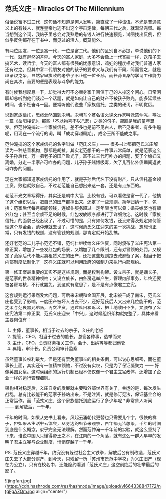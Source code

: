 ## 范氏义庄 - Miracles Of The Millennium

俗话说富不过三代，这句话不知道是何人发明，简直成了一种谶语。不光是普通意义上的有钱人，就连皇帝也逃不出这个宇宙定律，每朝三代之后，就渐渐完蛋。每当想到这个词，我脑子里总会对我熟悉的有钱人进行快速预览，试图找出反例，但似乎反例都存在于书中，而见过的活人，概莫能外。

有两位朋友，一位是富一代，一位是富二代。他们的区别自不必提，单说他们的下一代，就有迥然的差异。今天的富人家庭，大多不会像上一代富豪一样，送孩子去搞艺术，读哲学。今天的富人都有很强的忧患意识，鸡娃的程度相对我们普通人家还有过之。但其中富二代朋友对他的孩子的要求又与我们有不同，简而言之，就是继承权之争，显然家里执政的老爷子不止这一位长孙，而长孙自身的学习工作能力尚在其次，首要的便是表现与斗争的能力。

有时候我想叹息一下，却觉得大可不必替身家千百倍于己的人操这个闲心。日常闲聊却总听到他们谈起一个话题，就是如何让自己的财产不被孩子败光，能多延续些时间，也不枉奋斗一回。便常听他们说些「家族信托」之类的硬词，不明觉厉。

说到家族信托，思绪忽然回到宋朝。宋朝有个著名语文课文作家叫做范仲淹，写过一篇《岳阳楼记》，那些「不以物喜不以己悲」之类的句子，简直是我的童年噩梦。但范仲淹搞过一个家族信托，差不多也是前不见古人，后不见来者，有多牛逼呢，用现在一个流行的词，叫「成功穿越周期」，成帝王所不能成之事。

范仲淹搞的这个家族信托的名字叫做「范氏义庄」—— 很多书上都把范氏义庄解读为一种慈善机构，那都是胡扯。其实老范想干的一件事非常简单，就是范家这么多子孙后代，万一把老子的田产败光了，富不过三代可咋办的问题，娶了个媳妇又离婚，分走一半家产可咋办的问题，儿子孙子赌博吸毒，欠了几百亿外债瞬间返贫可咋办的问题。

现在大家都知道家族信托的作用了，就是子孙后代名下没有财产，只从信托基金领工资，败也就败自己，不过老范能自己想出来这一套，还是有点东西的。

老范不光文章写得好，其实还是朝中大官，比较有钱，可以看做是富一代了，他搞了这个组织以后，把自己的田产都捐出来，还定了一些规则。简单归纳一下，包括：范家后代每月都能领钱，连奴仆服务超过一定年限也可以领；婚丧嫁娶也有额外红包；甚至当余额不足的时候，红包发放顺序都进行了详细约定。这时候「家族信托」的面貌已经出现了，不过可惜的是，只有如何发钱，还没来得及规定如何管理这个基金会，范仲淹就去世了，这时候范氏义庄迎来的第一次挑战，想想也正常，只有发钱的规则，没有管钱的规则，那肯定就开始乱搞。

还好老范的二儿子小范还不错，范纯仁继续给义庄注资，同时颁布了义庄宪法第一修正案，增加了一些发红包的场景，又增加了几个限制，还有对冒领的处罚。又规定了范家后代不能买卖租赁义庄的田产，还把这些规则跑去政府备了案，相当于把内部制度法制化了，这样义庄就可以利用政府的强制力来执行内部规约。

第一修正案最重要的其实不是这些规则，而是权利构架。设立宗子，就是嫡长子，是范家的世袭精神领袖；又设立族长，由各房选举产生，管理内部事务，年终还要被各房考核，不行就罢免。到这就有意思了，是不是有点像君主立宪。

这套规则运行果然没大问题，可后来宋朝和金国开展，北宋被干成了南宋，范氏义庄也受到了影响，一度田产被坏人占去不少，还好范氏后人又出来几位能干的，范之柔与范良器兄弟俩，再次注资，通过赎回和诉讼，把土地收回不少，又颁布了义庄宪法第二修正案，范氏义庄迎来「中兴」，这时候组织架构就完整了，具体来看主要岗位有：
1. 主俸，董事长，相当于过去的宗子，义庄的老板
2. 提管，CEO，相当于过去的族长，总管各种事，选举而来
3. 主计，CFO，负责财务相关工作，会计、出纳等等都归他管
4. 典籍，审计长，负责公司审计监察

虽然董事长权利最大，但是还有罢免董事长的相关条例，可以说心思细密，而在董事长上面，其实还有一位精神领袖，不过没有实权，只是为了保证凝聚力 —— 好像英国女皇。这时候组织的运行机制已经不仅仅像一个君主立宪政体，还增加了企业一样的运行管理细则。

架构相对稳定后，义庄自身的发展就主要和外部世界有关了，幸运的是，每次发生战乱，总有比较能干的范家子孙站出来，不是注资，就是修订宪法，保证基金会的正常运作。而「范式义庄」这个家族信托到底运行了多少年呢？非常耸人听闻 —— 到解放后，一千年。

千年的时间，如果从史书上看来，风起云涌朝代更替也只需要几个字，很快的样子，但如果从生活中去体会，从身边的细节来观察，百年都无法想象，千年的时间到底是什么概念，似乎完全无法理解。然而范仲淹一千年前的实验，就这么坚持了下来，谁说中国人只懂得帝王之术，在江南的一个角落，就有这么一群人早早的发明了君主立宪与企业制度，悄悄穿越了一千年。

PS. 范氏义庄穿越千年，终究没有躲过社会主义铁拳，解放后公有制改造，范氏义庄失去了大部分财产，到今天，只残留一所「苏州市景范中学校」为义庄旧产（现在为公立），只有在校名中，还能隐约看到「范氏义庄」这空前绝后的壮举最后的影子。


![jingfan.jpg](https://cdn.hashnode.com/res/hashnode/image/upload/v1664338847172/ntgFgAZQm.jpg align="center")
